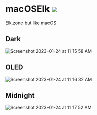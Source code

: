 # macOSElk [![](https://img.shields.io/badge/install%20with-stylus-006666?style=flat-square)](https://github.com/SlippingGitty/macOSElk/raw/main/macOSElk.user.css)
Elk.zone but like macOS

## Dark
![Screenshot 2023-01-24 at 11 15 58 AM](https://user-images.githubusercontent.com/76500838/214362022-b6a4aa4a-48d4-4d0d-ac40-20cc8ea9a54f.png)
## OLED
![Screenshot 2023-01-24 at 11 16 32 AM](https://user-images.githubusercontent.com/76500838/214362147-610c5515-406e-4424-8771-2d447cceb064.png)
## Midnight
![Screenshot 2023-01-24 at 11 17 52 AM](https://user-images.githubusercontent.com/76500838/214362435-4507a9bc-56ac-418f-a46e-58f3a69c2d0a.png)
